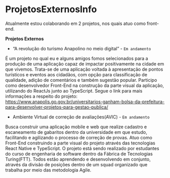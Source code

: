 # ProjetosExternosInfo

Atualmente estou colaborando em 2 projetos, nos quais atuo como front-end.

**Projetos Externos**
  - “A revolução do turismo Anapolino no meio digital” - ``Em andamento``
  
É um projeto no qual eu e alguns amigos fomos selecionados para a produção de uma aplicação capaz de impactar positivamente na cidade em que vivemos.
Trata-se de uma aplicação voltada à apresentação de pontos turísticos e eventos aos cidadãos, com opção para classificação de qualidade, adição de comentários e também sugestão popular. 
Participo como desenvolvedor Front-End na construção da parte visual da aplicação, utilizando do ReactJs junto ao TypeScript.
Segue o link para mais informações a respeito do projeto: https://www.anapolis.go.gov.br/universitarios-ganham-bolsa-da-prefeitura-para-desenvolver-projetos-para-gestao-publica/

  - Ambiente Virtual de correção de avaliações(AVIC) - ``Em andamento``
  
Busca construir uma aplicação mobile e web que realize cadastro e  escaneamento de gabaritos dentro da universidade em que estudo, facilitando e agilizando o processo de correção de provas.
Atuo como Front-End construindo a parte visual do projeto através das tecnologias React Native e TypeScript.
O projeto está sendo realizado por estudantes do curso de engenharia de software dentro da Fábrica de Tecnologias Turing(FTT). Todos estão aprendendo e desenvolvendo em conjunto, através da divisão de posições dentro de um squad organizado que trabalha por meio das metodologia Agile.
